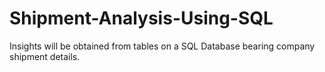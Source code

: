 # Shipment-Analysis-Using-SQL
Insights will be obtained from tables on a SQL Database bearing company shipment details.

